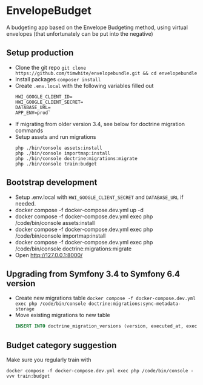 EnvelopeBudget
==============

A budgeting app based on the Envelope Budgeting method, using virtual envelopes (that unfortunately can be put into the negative)

## Setup production
- Clone the git repo `git clone https://github.com/timwhite/envelopebundle.git && cd envelopebundle`
- Install packages `composer install`
- Create `.env.local` with the following variables filled out
  ```config
  HWI_GOOGLE_CLIENT_ID=
  HWI_GOOGLE_CLIENT_SECRET=
  DATABASE_URL=
  APP_ENV=prod`
   ```
- If migrating from older version 3.4, see below for doctrine migration commands
- Setup assets and run migrations
  ```console
  php ./bin/console assets:install
  php ./bin/console importmap:install
  php ./bin/console doctrine:migrations:migrate
  php ./bin/console train:budget
  ```  


## Bootstrap development
- Setup .env.local with `HWI_GOOGLE_CLIENT_SECRET` and `DATABASE_URL` if needed.
- docker compose -f docker-compose.dev.yml up -d
- docker compose -f docker-compose.dev.yml exec php /code/bin/console assets:install
- docker compose -f docker-compose.dev.yml exec php /code/bin/console importmap:install
- docker compose -f docker-compose.dev.yml exec php /code/bin/console doctrine:migrations:migrate
- Open http://127.0.0.1:8000/

## Upgrading from Symfony 3.4 to Symfony 6.4 version
- Create new migrations table `docker compose -f docker-compose.dev.yml exec php /code/bin/console doctrine:migrations:sync-metadata-storage`
- Move existing migrations to new table
  ```sql
  INSERT INTO doctrine_migration_versions (version, executed_at, execution_time) SELECT concat("DoctrineMigrations\\Version", version), executed_at, 1 FROM migration_versions;
  ```

## Budget category suggestion
Make sure you regularly train with
```console
docker compose -f docker-compose.dev.yml exec php /code/bin/console -vvv train:budget
```